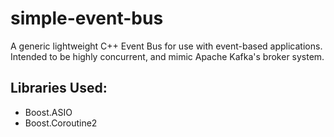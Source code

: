 # simple-event-bus
A generic lightweight C++ Event Bus for use with event-based applications. Intended to be highly concurrent, and mimic Apache Kafka's broker system.

## Libraries Used:
- Boost.ASIO
- Boost.Coroutine2
